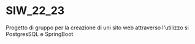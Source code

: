 # SIW_22_23
Progetto di gruppo per la creazione di uni sito web attraverso l'utilizzo si PostgresSQL e SpringBoot
